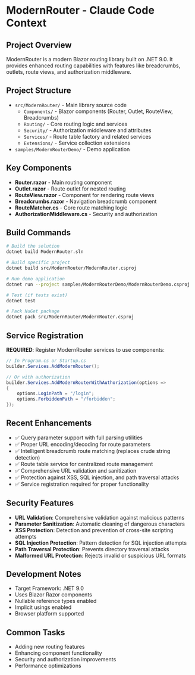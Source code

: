 # ModernRouter - Claude Code Context

## Project Overview
ModernRouter is a modern Blazor routing library built on .NET 9.0. It provides enhanced routing capabilities with features like breadcrumbs, outlets, route views, and authorization middleware.

## Project Structure
- `src/ModernRouter/` - Main library source code
  - `Components/` - Blazor components (Router, Outlet, RouteView, Breadcrumbs)
  - `Routing/` - Core routing logic and services
  - `Security/` - Authorization middleware and attributes
  - `Services/` - Route table factory and related services
  - `Extensions/` - Service collection extensions
- `samples/ModernRouterDemo/` - Demo application

## Key Components
- **Router.razor** - Main routing component
- **Outlet.razor** - Route outlet for nested routing
- **RouteView.razor** - Component for rendering route views
- **Breadcrumbs.razor** - Navigation breadcrumb component
- **RouteMatcher.cs** - Core route matching logic
- **AuthorizationMiddleware.cs** - Security and authorization

## Build Commands
```bash
# Build the solution
dotnet build ModernRouter.sln

# Build specific project
dotnet build src/ModernRouter/ModernRouter.csproj

# Run demo application
dotnet run --project samples/ModernRouterDemo/ModernRouterDemo.csproj

# Test (if tests exist)
dotnet test

# Pack NuGet package
dotnet pack src/ModernRouter/ModernRouter.csproj
```

## Service Registration
**REQUIRED**: Register ModernRouter services to use components:

```csharp
// In Program.cs or Startup.cs
builder.Services.AddModernRouter();

// Or with authorization
builder.Services.AddModernRouterWithAuthorization(options =>
{
    options.LoginPath = "/login";
    options.ForbiddenPath = "/forbidden";
});
```

## Recent Enhancements
- ✅ Query parameter support with full parsing utilities
- ✅ Proper URL encoding/decoding for route parameters
- ✅ Intelligent breadcrumb route matching (replaces crude string detection)
- ✅ Route table service for centralized route management
- ✅ Comprehensive URL validation and sanitization
- ✅ Protection against XSS, SQL injection, and path traversal attacks
- ✅ Service registration required for proper functionality

## Security Features
- **URL Validation**: Comprehensive validation against malicious patterns
- **Parameter Sanitization**: Automatic cleaning of dangerous characters
- **XSS Protection**: Detection and prevention of cross-site scripting attempts
- **SQL Injection Protection**: Pattern detection for SQL injection attempts
- **Path Traversal Protection**: Prevents directory traversal attacks
- **Malformed URL Protection**: Rejects invalid or suspicious URL formats

## Development Notes
- Target Framework: .NET 9.0
- Uses Blazor Razor components
- Nullable reference types enabled
- Implicit usings enabled
- Browser platform supported

## Common Tasks
- Adding new routing features
- Enhancing component functionality
- Security and authorization improvements
- Performance optimizations